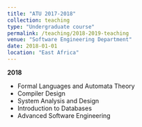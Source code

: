 ```yaml
---
title: "ATU 2017-2018"
collection: teaching
type: "Undergraduate course"
permalink: /teaching/2018-2019-teaching
venue: "Software Engineering Department"
date: 2018-01-01
location: "East Africa"
---
```


**2018**

* Formal Languages and Automata Theory
* Compiler Design
* System Analysis and Design 
* Introduction to Databases
* Advanced Software Engineering